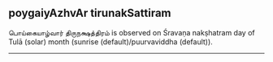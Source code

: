 ## poygaiyAzhvAr tirunakSattiram
பொய்கையாழ்வார் திருநக்ஷத்திரம் is observed on Śravaṇa nakṣhatram day of Tulā (solar) month (sunrise (default)/puurvaviddha (default)).



---
